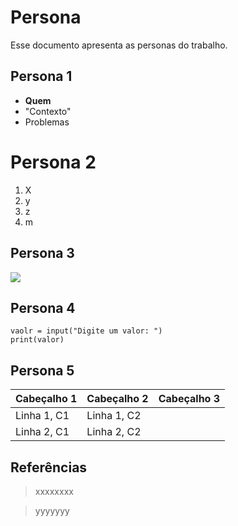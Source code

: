 # Persona

Esse documento apresenta as personas do trabalho.

## Persona 1

 - **Quem**
 -  "Contexto"
 -  Problemas

# Persona 2

1. X
2. y
3. z
4. m

## Persona 3

![](https://www.smartinsights.com/wp-content/uploads/2018/04/personas-01-550x314.jpg)

## Persona 4

```
vaolr = input("Digite um valor: ")
print(valor)
```

## Persona 5

| Cabeçalho 1 | Cabeçalho 2 | Cabeçalho 3 |
|---------------|---------------|---------------|
| Linha 1, C1 | Linha 1, C2 |
| Linha 2, C1 | Linha 2, C2 |

## Referências

> xxxxxxxx

> yyyyyyy
